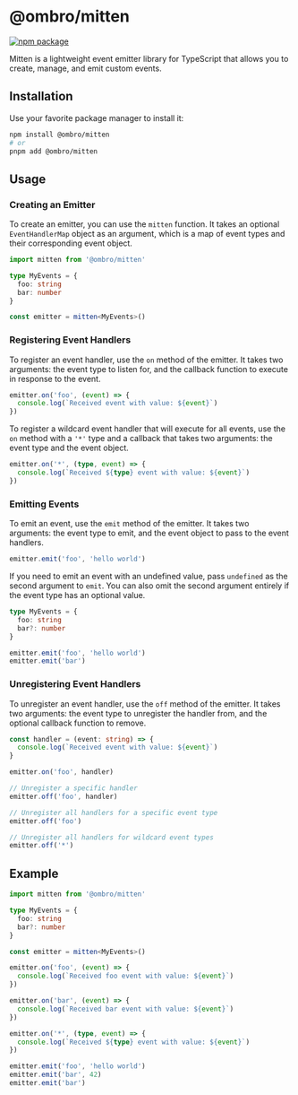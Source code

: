 # @ombro/mitten

[![npm package](https://badgen.net/npm/v/@ombro/mitten)](https://npmjs.com/package/@ombro/mitten)

Mitten is a lightweight event emitter library for TypeScript that allows you to create, manage, and emit custom events.

## Installation

Use your favorite package manager to install it:

```sh
npm install @ombro/mitten
# or
pnpm add @ombro/mitten
```

## Usage

### Creating an Emitter

To create an emitter, you can use the `mitten` function. It takes an optional `EventHandlerMap` object as an argument, which is a map of event types and their corresponding event object.

```ts
import mitten from '@ombro/mitten'

type MyEvents = {
  foo: string
  bar: number
}

const emitter = mitten<MyEvents>()
```

### Registering Event Handlers

To register an event handler, use the `on` method of the emitter. It takes two arguments: the event type to listen for, and the callback function to execute in response to the event.

```ts
emitter.on('foo', (event) => {
  console.log(`Received event with value: ${event}`)
})
```

To register a wildcard event handler that will execute for all events, use the `on` method with a `'*'` type and a callback that takes two arguments: the event type and the event object.

```ts
emitter.on('*', (type, event) => {
  console.log(`Received ${type} event with value: ${event}`)
})
```

### Emitting Events

To emit an event, use the `emit` method of the emitter. It takes two arguments: the event type to emit, and the event object to pass to the event handlers.

```ts
emitter.emit('foo', 'hello world')
```

If you need to emit an event with an undefined value, pass `undefined` as the second argument to `emit`. You can also omit the second argument entirely if the event type has an optional value.

```ts
type MyEvents = {
  foo: string
  bar?: number
}

emitter.emit('foo', 'hello world')
emitter.emit('bar')
```

### Unregistering Event Handlers

To unregister an event handler, use the `off` method of the emitter. It takes two arguments: the event type to unregister the handler from, and the optional callback function to remove.

```ts
const handler = (event: string) => {
  console.log(`Received event with value: ${event}`)
}

emitter.on('foo', handler)

// Unregister a specific handler
emitter.off('foo', handler)

// Unregister all handlers for a specific event type
emitter.off('foo')

// Unregister all handlers for wildcard event types
emitter.off('*')
```

## Example

```ts
import mitten from '@ombro/mitten'

type MyEvents = {
  foo: string
  bar?: number
}

const emitter = mitten<MyEvents>()

emitter.on('foo', (event) => {
  console.log(`Received foo event with value: ${event}`)
})

emitter.on('bar', (event) => {
  console.log(`Received bar event with value: ${event}`)
})

emitter.on('*', (type, event) => {
  console.log(`Received ${type} event with value: ${event}`)
})

emitter.emit('foo', 'hello world')
emitter.emit('bar', 42)
emitter.emit('bar')
```
